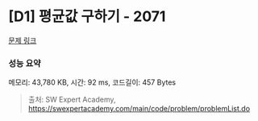 # [D1] 평균값 구하기 - 2071 

[문제 링크](https://swexpertacademy.com/main/code/problem/problemDetail.do?contestProbId=AV5QRnJqA5cDFAUq) 

### 성능 요약

메모리: 43,780 KB, 시간: 92 ms, 코드길이: 457 Bytes



> 출처: SW Expert Academy, https://swexpertacademy.com/main/code/problem/problemList.do